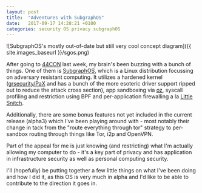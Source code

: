 ```yaml
---
layout: post
title:  "Adventures with SubgraphOS"
date:   2017-09-17 14:28:21 +0100
categories: security OS privacy subgraphOS
---
```


![SubgraphOS's mostly out-of-date but still very cool concept diagram]({{ site.images_baseurl }}/sgos.png)

After going to [44CON][44con] last week, my brain's been buzzing with a bunch of
things. One of them is [SubgraphOS][subgraph], which is a Linux distribution
focussing on adversary resistant computing. It utilizes a hardened kernel
([grsecurity/PaX][grsecurity] and has a bunch of the more esoteric driver
support ripped out to reduce the attack cross section), app sandboxing via
[oz][oz], syscall profiling and restriction using BPF and per-application
firewalling a la [Little Snitch][littlesnitch].

Additionally, there are some bonus features not yet included in the current
release (alpha3) which I've been playing around with - most notably their change
in tack from the "route everything through tor" strategy to per-sandbox routing
through things like Tor, i2p and OpenVPN.

Part of the appeal for me is just knowing (and restricting) what I'm actually
allowing my computer to do - it's a key part of privacy and has application in
infrastructure security as well as personal computing security.

I'll (hopefully) be putting together a few little things on what I've been doing
and how I did it, as this OS is very much in alpha and I'd like to be able to
contribute to the direction it goes in.

[44con]:https://44con.com/
[subgraph]:https://subgraph.com/sgos/
[grsecurity]:https://en.wikipedia.org/wiki/Grsecurity
[oz]:https://github.com/subgraph/oz
[littlesnitch]:https://www.obdev.at/products/littlesnitch/index.html
